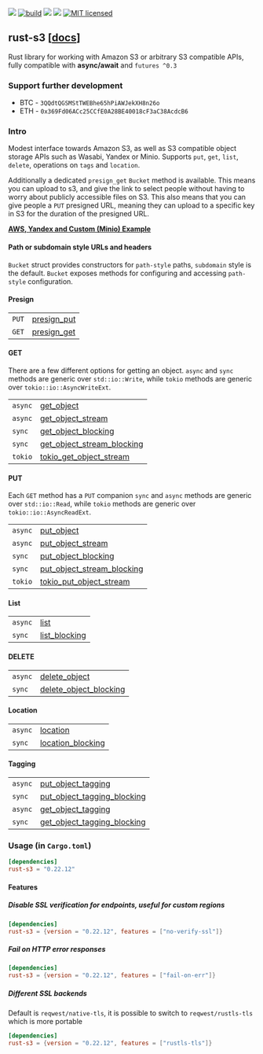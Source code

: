 [![](https://camo.githubusercontent.com/2fee3780a8605b6fc92a43dab8c7b759a274a6cf/68747470733a2f2f696d672e736869656c64732e696f2f62616467652f72757374632d737461626c652d627269676874677265656e2e737667)](https://www.rust-lang.org/downloads.html)
[![build](https://github.com/durch/rust-s3/workflows/build/badge.svg)](https://github.com/durch/rust-s3/actions)
[![](http://meritbadge.herokuapp.com/rust-s3)](https://crates.io/crates/rust-s3)
![](https://img.shields.io/crates/d/rust-s3.svg)
[![MIT licensed](https://img.shields.io/badge/license-MIT-blue.svg)](https://github.com/durch/rust-s3/blob/master/LICENSE.md)
<!-- [![Join the chat at https://gitter.im/durch/rust-s3](https://badges.gitter.im/durch/rust-s3.svg)](https://gitter.im/durch/rust-s3?utm_source=badge&utm_medium=badge&utm_campaign=pr-badge&utm_content=badge) -->
## rust-s3 [[docs](https://docs.rs/rust-s3/)]

Rust library for working with Amazon S3 or arbitrary S3 compatible APIs, fully compatible with **async/await** and `futures ^0.3`

### Support further development

+ BTC - `3QQdtQGSMStTWEBhe65hPiAWJekXH8n26o`
+ ETH - `0x369Fd06ACc25CCfE0A28BE40018cF3aC38AcdcB6`

### Intro

Modest interface towards Amazon S3, as well as S3 compatible object storage APIs such as Wasabi, Yandex or Minio.
Supports `put`, `get`, `list`, `delete`, operations on `tags` and `location`. 

Additionally a dedicated `presign_get` `Bucket` method is available. This means you can upload to s3, and give the link to select people without having to worry about publicly accessible files on S3. This also means that you can give people 
a `PUT` presigned URL, meaning they can upload to a specific key in S3 for the duration of the presigned URL.

**[AWS, Yandex and Custom (Minio) Example](https://github.com/durch/rust-s3/blob/master/s3/bin/simple_crud.rs)**

#### Path or subdomain style URLs and headers

`Bucket` struct provides constructors for `path-style` paths, `subdomain` style is the default. `Bucket` exposes methods for configuring and accessing `path-style` configuration.

#### Presign

|       |                                                                                                |
| ----- | ---------------------------------------------------------------------------------------------- |
| `PUT` | [presign_put](https://durch.github.io/rust-s3/s3/bucket/struct.Bucket.html#method.presign_put) |
| `GET` | [presign_get](https://durch.github.io/rust-s3/s3/bucket/struct.Bucket.html#method.presign_get) |

#### GET

There are a few different options for getting an object. `async` and `sync` methods are generic over `std::io::Write`,
while `tokio` methods are generic over `tokio::io::AsyncWriteExt`.

|         |                                                                                                                              |
| ------- | ---------------------------------------------------------------------------------------------------------------------------- |
| `async` | [get_object](https://durch.github.io/rust-s3/s3/bucket/struct.Bucket.html#method.get_object)                                 |
| `async` | [get_object_stream](https://durch.github.io/rust-s3/s3/bucket/struct.Bucket.html#method.get_object_stream)                   |
| `sync`  | [get_object_blocking](https://durch.github.io/rust-s3/s3/bucket/struct.Bucket.html#method.get_object_blocking)               |
| `sync`  | [get_object_stream_blocking](https://durch.github.io/rust-s3/s3/bucket/struct.Bucket.html#method.get_object_stream_blocking) |
| `tokio` | [tokio_get_object_stream](https://durch.github.io/rust-s3/s3/bucket/struct.Bucket.html#method.tokio_get_object_stream)       |

#### PUT

Each `GET` method has a `PUT` companion `sync` and `async` methods are generic over `std::io::Read`,
while `tokio` methods are generic over `tokio::io::AsyncReadExt`.

|         |                                                                                                                              |
| ------- | ---------------------------------------------------------------------------------------------------------------------------- |
| `async` | [put_object](https://durch.github.io/rust-s3/s3/bucket/struct.Bucket.html#method.put_object)                                 |
| `async` | [put_object_stream](https://durch.github.io/rust-s3/s3/bucket/struct.Bucket.html#method.put_object_stream)                   |
| `sync`  | [put_object_blocking](https://durch.github.io/rust-s3/s3/bucket/struct.Bucket.html#method.put_object_blocking)               |
| `sync`  | [put_object_stream_blocking](https://durch.github.io/rust-s3/s3/bucket/struct.Bucket.html#method.put_object_stream_blocking) |
| `tokio` | [tokio_put_object_stream](https://durch.github.io/rust-s3/s3/bucket/struct.Bucket.html#method.tokio_put_object_stream)       |

#### List

|         |                                                                                                            |
| ------- | ---------------------------------------------------------------------------------------------------------- |
| `async` | [list](https://durch.github.io/rust-s3/s3/bucket/struct.Bucket.html#method.list)                   |
| `sync`  | [list_blocking](https://durch.github.io/rust-s3/s3/bucket/struct.Bucket.html#method.list_blocking) |

#### DELETE

|         |                                                                                                                      |
| ------- | -------------------------------------------------------------------------------------------------------------------- |
| `async` | [delete_object](https://durch.github.io/rust-s3/s3/bucket/struct.Bucket.html#method.delete_object)                   |
| `sync`  | [delete_object_blocking](https://durch.github.io/rust-s3/s3/bucket/struct.Bucket.html#method.delete_object_blocking) |

#### Location

|         |                                                                                                            |
| ------- | ---------------------------------------------------------------------------------------------------------- |
| `async` | [location](https://durch.github.io/rust-s3/s3/bucket/struct.Bucket.html#method.location)                   |
| `sync`  | [location_blocking](https://durch.github.io/rust-s3/s3/bucket/struct.Bucket.html#method.location_blocking) |

#### Tagging

|         |                                                                                                                                |
| ------- | ------------------------------------------------------------------------------------------------------------------------------ |
| `async` | [put_object_tagging](https://durch.github.io/rust-s3/s3/bucket/struct.Bucket.html#method.put_object_tagging)                   |
| `sync`  | [put_object_tagging_blocking](https://durch.github.io/rust-s3/s3/bucket/struct.Bucket.html#method.put_object_tagging_blocking) |
| `async` | [get_object_tagging](https://durch.github.io/rust-s3/s3/bucket/struct.Bucket.html#method.get_object_tagging)                   |
| `sync`  | [get_object_tagging_blocking](https://durch.github.io/rust-s3/s3/bucket/struct.Bucket.html#method.get_object_tagging_blocking) |

### Usage (in `Cargo.toml`)

```toml
[dependencies]
rust-s3 = "0.22.12"
```

#### Features

##### Disable SSL verification for endpoints, useful for custom regions

```toml
[dependencies]
rust-s3 = {version = "0.22.12", features = ["no-verify-ssl"]}
```

##### Fail on HTTP error responses

```toml
[dependencies]
rust-s3 = {version = "0.22.12", features = ["fail-on-err"]}
```

##### Different SSL backends

Default is `reqwest/native-tls`, it is possible to switch to `reqwest/rustls-tls` which is more portable

```toml
[dependencies]
rust-s3 = {version = "0.22.12", features = ["rustls-tls"]}
```
